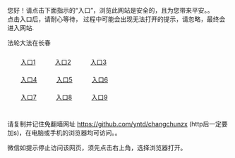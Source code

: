 您好！请点击下面指示的“入口”，浏览此网站是安全的，且为您带来平安。。 <br/>
点击入口后，请耐心等待， 过程中可能会出现无法打开的提示，请忽略，最终会进入网站. </br>

法轮大法在长春<br/>
<div style="padding:10px"><a style="margin:20px" target="_blank" href="https://d1c6uclf7s8akq.cloudfront.net/2Qpsp?tgqpbej" id="ccLink1" rel="nofollow">入口1</a> <a target="_blank" style="margin:20px" href="https://d3tocpnlswpzw.cloudfront.net/2Qpsp?jvnvedu" id="ccLink2" rel="nofollow">入口2</a> <a style="margin:20px" target="_blank" href="https://d6txi6yk5dixf.cloudfront.net/2Qpsp?icjdue" id="ccLink3" rel="nofollow">入口3</a></div>

<div style="padding:10px" ><a style="margin:20px" target="_blank" href="https://d1c6uclf7s8akq.cloudfront.net/2Qpsp?tgqpbej" id="ccLink4" rel="nofollow">入口4</a> <a style="margin:20px" href="https://d3tocpnlswpzw.cloudfront.net/2Qpsp?jvnvedu" target="_blank" id="ccLink5" rel="nofollow">入口5</a> <a style="margin:20px" href="https://d6txi6yk5dixf.cloudfront.net/2Qpsp?icjdue" target="_blank" id="ccLink6" rel="nofollow">入口6</a></div>

<div style="padding:10px"><a style="margin:20px" target="_blank" href="https://d1c6uclf7s8akq.cloudfront.net/2Qpsp?tgqpbej" id="ccLink7" rel="nofollow">入口7</a> <a style="margin:20px" href="https://d3tocpnlswpzw.cloudfront.net/2Qpsp?jvnvedu" target="_blank" id="ccLink8" rel="nofollow">入口8</a> <a style="margin:20px" target="_blank" href="https://d6txi6yk5dixf.cloudfront.net/2Qpsp?icjdue" id="ccLink9" rel="nofollow">入口9</a></div>

<br/>



请复制并记住免翻墙网址 https://github.com/yntd/changchunzx (http后一定要加s)，在电脑或手机的浏览器均可访问。。<br/>

微信如提示停止访问该网页，须先点击右上角，选择浏览器打开。

